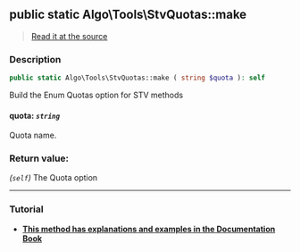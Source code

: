 ## public static Algo\Tools\StvQuotas::make

> [Read it at the source](https://github.com/julien-boudry/Condorcet/blob/master/src/Algo/Tools/StvQuotas.php#L33)

### Description    

```php
public static Algo\Tools\StvQuotas::make ( string $quota ): self
```

Build the Enum Quotas option for STV methods
    

#### **quota:** *`string`*   
Quota name.    


### Return value:   

*(`self`)* The Quota option


---------------------------------------

### Tutorial

* **[This method has explanations and examples in the Documentation Book](https://www.condorcet.io/VotingMethods)**    

